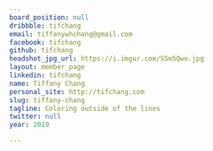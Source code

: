 ```yaml
---
board_position: null
dribbble: tifchang
email: tiffanywhchang@gmail.com
facebook: tifchang
github: tifchang
headshot_jpg_url: https://i.imgur.com/SSm5Qwo.jpg
layout: member_page
linkedin: tifchang
name: Tiffany Chang
personal_site: http://tifchang.com
slug: tiffany-chang
tagline: Coloring outside of the lines
twitter: null
year: 2019

---
```

